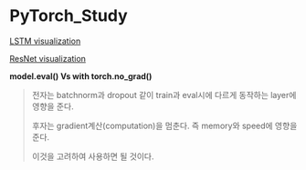 # PyTorch_Study


[LSTM visualization](https://www.youtube.com/watch?v=8HyCNIVRbSU&feature=youtu.be)

[ResNet visualization](http://ethereon.github.io/netscope/#/gist/db945b393d40bfa26006)


**model.eval() Vs with torch.no_grad()**

> 전자는 batchnorm과 dropout 같이 train과 eval시에 다르게 동작하는 layer에 영향을 준다.
>
> 후자는 gradient계산(computation)을 멈춘다. 즉 memory와 speed에 영향을 준다.
>
> 이것을 고려하여 사용하면 될 것이다.

